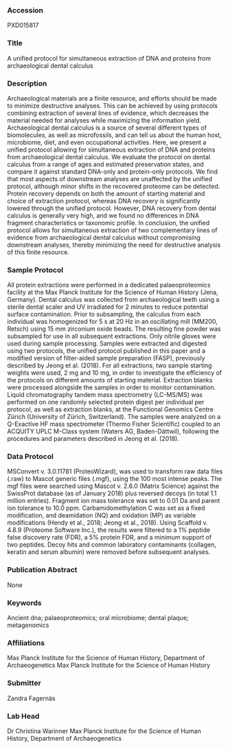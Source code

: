 ### Accession
PXD015817

### Title
A unified protocol for simultaneous extraction of DNA and proteins from archaeological dental calculus

### Description
Archaeological materials are a finite resource, and efforts should be made to minimize destructive analyses. This can be achieved by using protocols combining extraction of several lines of evidence, which decreases the material needed for analyses while maximizing the information yield. Archaeological dental calculus is a source of several different types of biomolecules, as well as microfossils, and can tell us about the human host, microbiome, diet, and even occupational activities. Here, we present a unified protocol allowing for simultaneous extraction of DNA and proteins from archaeological dental calculus. We evaluate the protocol on dental calculus from a range of ages and estimated preservation states, and compare it against standard DNA-only and protein-only protocols. We find that most aspects of downstream analyses are unaffected by the unified protocol, although minor shifts in the recovered proteome can be detected. Protein recovery depends on both the amount of starting material and choice of extraction protocol, whereas DNA recovery is significantly lowered through the unified protocol. However, DNA recovery from dental calculus is generally very high, and we found no differences in DNA fragment characteristics or taxonomic profile. In conclusion, the unified protocol allows for simultaneous extraction of two complementary lines of evidence from archaeological dental calculus without compromising downstream analyses, thereby minimizing the need for destructive analysis of this finite resource.

### Sample Protocol
All protein extractions were performed in a dedicated palaeoproteomics facility at the Max Planck Institute for the Science of Human History (Jena, Germany). Dental calculus was collected from archaeological teeth using a sterile dental scaler and UV irradiated for 2 minutes to reduce potential surface contamination. Prior to subsampling, the calculus from each individual was homogenized for 5 s at 20 Hz in an oscillating mill (MM200, Retsch) using 15 mm zirconium oxide beads. The resulting fine powder was subsampled for use in all subsequent extractions. Only nitrile gloves were used during sample processing. Samples were extracted and digested using two protocols, the unified protocol published in this paper and a modified version of filter-aided sample preparation (FASP), previously described by Jeong et al. (2018). For all extractions, two sample starting weights were used, 2 mg and 10 mg, in order to investigate the efficiency of the protocols on different amounts of starting material. Extraction blanks were processed alongside the samples in order to monitor contamination. Liquid chromatography tandem mass spectrometry (LC-MS/MS) was performed on one randomly selected protein digest per individual per protocol, as well as extraction blanks, at the Functional Genomics Centre Zürich (University of Zürich, Switzerland). The samples were analyzed on a Q-Exactive HF mass spectrometer (Thermo Fisher Scientific) coupled to an ACQUITY UPLC M-Class system (Waters AG, Baden-Dättwil), following the procedures and parameters described in Jeong et al. (2018).

### Data Protocol
MSConvert v. 3.0.11781 (ProteoWizard), was used to transform raw data files (.raw) to Mascot generic files (.mgf), using the 100 most intense peaks. The mgf files were searched using Mascot v. 2.6.0 (Matrix Science) against the SwissProt database (as of January 2018) plus reversed decoys (in total 1.1 million entries). Fragment ion mass tolerance was set to 0.01 Da and parent ion tolerance to 10.0 ppm. Carbamidomethylation C was set as a fixed modification, and deamidation (NQ) and oxidation (MP) as variable modifications (Hendy et al., 2018; Jeong et al., 2018). Using Scaffold v. 4.8.9 (Proteome Software Inc.), the results were filtered to a 1% peptide false discovery rate (FDR), a 5% protein FDR, and a minimum support of two peptides. Decoy hits and common laboratory contaminants (collagen, keratin and serum albumin) were removed before subsequent analyses.

### Publication Abstract
None

### Keywords
Ancient dna; palaeoproteomics; oral microbiome; dental plaque; metagenomics

### Affiliations
Max Planck Institute for the Science of Human History, Department of Archaeogenetics
Max Planck Institute for the Science of Human History

### Submitter
Zandra Fagernäs

### Lab Head
Dr Christina Warinner
Max Planck Institute for the Science of Human History, Department of Archaeogenetics


